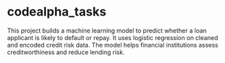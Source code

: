 # codealpha_tasks
This project builds a machine learning model to predict whether a loan applicant is likely to default or repay. It uses logistic regression on cleaned and encoded credit risk data. The model helps financial institutions assess creditworthiness and reduce lending risk.

